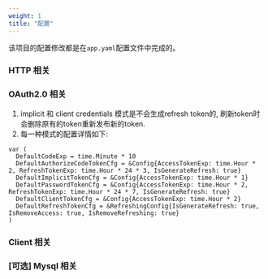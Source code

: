 ```yaml
---
weight: 1
title: "配置"
---
```


该项目的配置修改都是在`app.yaml`配置文件中完成的。

### HTTP 相关

### OAuth2.0 相关

1. implicit 和 client credentials 模式是不会生成refresh token的, 刷新token时会删除原有的token重新发布新的token.
2. 每一种模式的配置详情如下:

```
var (
  DefaultCodeExp = time.Minute * 10
  DefaultAuthorizeCodeTokenCfg = &Config{AccessTokenExp: time.Hour * 2, RefreshTokenExp: time.Hour * 24 * 3, IsGenerateRefresh: true}
  DefaultImplicitTokenCfg = &Config{AccessTokenExp: time.Hour * 1}
  DefaultPasswordTokenCfg = &Config{AccessTokenExp: time.Hour * 2, RefreshTokenExp: time.Hour * 24 * 7, IsGenerateRefresh: true}
  DefaultClientTokenCfg = &Config{AccessTokenExp: time.Hour * 2}
  DefaultRefreshTokenCfg = &RefreshingConfig{IsGenerateRefresh: true, IsRemoveAccess: true, IsRemoveRefreshing: true}
)
```

### Client 相关

### [可选] Mysql 相关


#### 